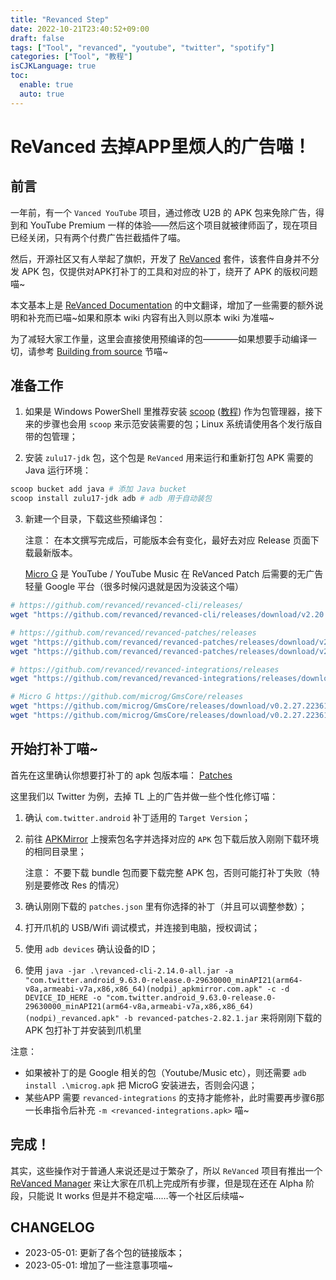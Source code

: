 ```yaml
---
title: "Revanced Step"
date: 2022-10-21T23:40:52+09:00
draft: false
tags: ["Tool", "revanced", "youtube", "twitter", "spotify"]
categories: ["Tool", "教程"]
isCJKLanguage: true
toc:
  enable: true
  auto: true
---
```


# ReVanced 去掉APP里烦人的广告喵！

## 前言

一年前，有一个 `Vanced YouTube` 项目，通过修改 U2B 的 APK 包来免除广告，得到和 YouTube Premium 一样的体验——然后这个项目就被律师函了，现在项目已经关闭，只有两个付费广告拦截插件了喵。

然后，开源社区又有人举起了旗帜，开发了 [ReVanced](https://github.com/revanced) 套件，该套件自身并不分发 APK 包，仅提供对APK打补丁的工具和对应的补丁，绕开了 APK 的版权问题喵~

本文基本上是 [ReVanced Documentation](https://github.com/revanced/revanced-documentation) 的中文翻译，增加了一些需要的额外说明和补充而已喵~如果和原本 wiki 内容有出入则以原本 wiki 为准喵~

为了减轻大家工作量，这里会直接使用预编译的包————如果想要手动编译一切，请参考 [Building from source](https://github.com/revanced/revanced-documentation/wiki/Building-from-source) 节喵~

## 准备工作

1. 如果是 Windows PowerShell 里推荐安装 [scoop](https://scoop.sh/) ([教程](/blog/2021-06/posershell-tips/)) 作为包管理器，接下来的步骤也会用 `scoop` 来示范安装需要的包；Linux 系统请使用各个发行版自带的包管理；

2. 安装 `zulu17-jdk` 包，这个包是 `ReVanced` 用来运行和重新打包 APK 需要的 Java 运行环境：

```POWERSHELL
scoop bucket add java # 添加 Java bucket
scoop install zulu17-jdk adb # adb 用于自动装包
```

3. 新建一个目录，下载这些预编译包：

    注意： 在本文撰写完成后，可能版本会有变化，最好去对应 Release 页面下载最新版本。

    [Micro G](https://microg.org/) 是 YouTube / YouTube Music 在 ReVanced Patch 后需要的无广告轻量 Google 平台（很多时候闪退就是因为没装这个喵）

```POWERSHELL
# https://github.com/revanced/revanced-cli/releases/
wget "https://github.com/revanced/revanced-cli/releases/download/v2.20.2-dev.1/revanced-cli-2.20.2-dev.1-all.jar" 

# https://github.com/revanced/revanced-patches/releases
wget "https://github.com/revanced/revanced-patches/releases/download/v2.172.0-dev.9/patches.json"
wget "https://github.com/revanced/revanced-patches/releases/download/v2.172.0-dev.9/revanced-patches-2.172.0-dev.9.jar"

# https://github.com/revanced/revanced-integrations/releases
wget "https://github.com/revanced/revanced-integrations/releases/download/v0.106.0-dev.7/revanced-integrations-0.106.0-dev.7.apk"

# Micro G https://github.com/microg/GmsCore/releases
wget "https://github.com/microg/GmsCore/releases/download/v0.2.27.223616/com.google.android.gms-223616054.apk"
wget "https://github.com/microg/GmsCore/releases/download/v0.2.27.223616/com.google.android.gms-223616054.apk.asc"
```

## 开始打补丁喵~

首先在这里确认你想要打补丁的 apk 包版本喵： [Patches](https://github.com/revanced/revanced-patches)

这里我们以 Twitter 为例，去掉 TL 上的广告并做一些个性化修订喵：

1. 确认 `com.twitter.android` 补丁适用的 `Target Version`；
2. 前往 [APKMirror](https://www.apkmirror.com/) 上搜索包名字并选择对应的 `APK` 包下载后放入刚刚下载环境的相同目录里；

    注意： 不要下载 bundle 包而要下载完整 APK 包，否则可能打补丁失败（特别是要修改 Res 的情况）

3. 确认刚刚下载的 `patches.json` 里有你选择的补丁（并且可以调整参数）；
4. 打开爪机的 USB/Wifi 调试模式，并连接到电脑，授权调试；
5. 使用 `adb devices` 确认设备的ID；
6. 使用 `java -jar .\revanced-cli-2.14.0-all.jar -a "com.twitter.android_9.63.0-release.0-29630000_minAPI21(arm64-v8a,armeabi-v7a,x86,x86_64)(nodpi)_apkmirror.com.apk" -c -d DEVICE_ID_HERE -o "com.twitter.android_9.63.0-release.0-29630000_minAPI21(arm64-v8a,armeabi-v7a,x86,x86_64)(nodpi)_revanced.apk" -b revanced-patches-2.82.1.jar` 来将刚刚下载的 APK 包打补丁并安装到爪机里

注意：

*  如果被补丁的是 Google 相关的包（Youtube/Music etc），则还需要 `adb install .\microg.apk` 把 MicroG 安装进去，否则会闪退；
*  某些APP 需要 `revanced-integrations` 的支持才能修补，此时需要再步骤6那一长串指令后补充 `-m <revanced-integrations.apk>` 喵~

## 完成！

其实，这些操作对于普通人来说还是过于繁杂了，所以 `ReVanced` 项目有推出一个 [ReVanced Manager](https://github.com/revanced/revanced-manager) 来让大家在爪机上完成所有步骤，但是现在还在 Alpha 阶段，只能说 It works 但是并不稳定喵……等一个社区后续喵~

## CHANGELOG

* 2023-05-01: 更新了各个包的链接版本；
* 2023-05-01: 增加了一些注意事项喵~
